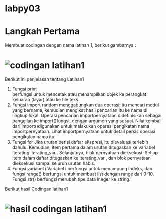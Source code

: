 # labpy03
# Langkah Pertama
Membuat codingan dengan nama latihan 1, berikut gambarnya :
# ![codingan latihan1](https://user-images.githubusercontent.com/46530309/52929516-56afd700-3377-11e9-89f2-81b7398b8510.png)
Berikut ini penjelasan tentang Latihan1
1. Fungsi print  
berfungsi untuk mencetak atau menampilkan objek ke perangkat keluaran (layar) atau ke file teks.
2. Fungsi import random 
menggabungkan dua operasi; itu mencari modul yang bernama, kemudian mengikat hasil pencarian itu ke nama di lingkup lokal. Operasi pencarian importpernyataan didefinisikan sebagai panggilan ke import()fungsi, dengan argumen yang sesuai. Nilai kembali dari import()digunakan untuk melakukan operasi pengikatan nama importpernyataan. Lihat importpernyataan untuk detail persis operasi pengikatan nama itu.
3. Fungsi for 
Jika urutan berisi daftar ekspresi, itu dievaluasi terlebih dahulu. Kemudian, item pertama dalam urutan ditugaskan ke variabel iterating iterating_var . Selanjutnya, blok pernyataan dieksekusi. Setiap item dalam daftar ditugaskan ke iterating_var , dan blok pernyataan dieksekusi sampai seluruh urutan habis.
4. Fungsi variabel i 
Variabel i berfungsi untuk menampung indeks, dan fungsi range() berfungsi untuk membuat list dengan range dari 0-10. Fungsi str() berfungsi merubah tipe data ineger ke string.

Berikut hasil Codingan latihan1
# ![hasil codingan latihan1](https://user-images.githubusercontent.com/46530309/52929781-5d8b1980-3378-11e9-9e5a-574dbe6345f8.png)

  

